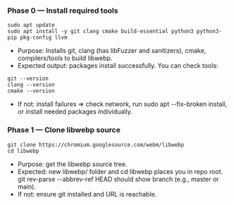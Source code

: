 ### Phase 0 — Install required tools

```curl
sudo apt update
sudo apt install -y git clang cmake build-essential python3 python3-pip pkg-config llvm
```


- Purpose: Installs git, clang (has libFuzzer and sanitizers), cmake, compilers/tools to build libwebp.
- Expected output: packages install successfully. You can check tools:

```curl
git --version
clang --version
cmake --version
```

- If not: install failures => check network, run sudo apt --fix-broken install, or install needed packages individually.

### Phase 1 — Clone libwebp source

```curl
git clone https://chromium.googlesource.com/webm/libwebp
cd libwebp
```

- Purpose: get the libwebp source tree.
- Expected: new libwebp/ folder and cd libwebp places you in repo root. git rev-parse --abbrev-ref HEAD should show branch (e.g., master or main).
- If not: ensure git installed and URL is reachable.

